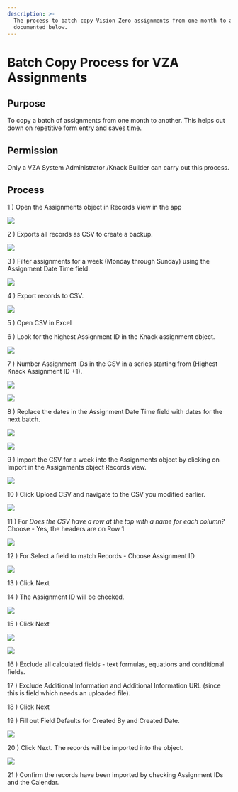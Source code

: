 ```yaml
---
description: >-
  The process to batch copy Vision Zero assignments from one month to another is
  documented below.
---
```


# Batch Copy Process for VZA Assignments

##  Purpose 

To copy a batch of assignments from one month to another. This helps cut down on repetitive form entry and saves time.

## Permission

Only a VZA System Administrator /Knack Builder can carry out this process.

## Process

1 \) Open the Assignments object in Records View in the app

![](https://lh3.googleusercontent.com/ER-fwo6369NFuztrX94iomEAMloZqwcqs1-a_cHxUFQqQdBMcUdjUezIgKAKuAO0VFChM_LhnADyu6AkDs1RCw_3nfbs6AcEfE4bVQJ4K_BJxTISkEQekjtRQQ4d9d9EYhpxcb5Z)

2 \) Exports all records as CSV to create a backup.

![](https://lh3.googleusercontent.com/Hp8zTk-c8ppMkvFCFrM_7oyFHinwxQ5274fe3TxDTwDLzGQ0MX3w6caMmaCs49dUag4lsNMbqpIMxFj0rTNmgXBYS5SRFMHgiSJfAWjehf7X8YfJWm_5z1khA9rW2aosm7iz4G7s)

3 \) Filter assignments for a week \(Monday through Sunday\) using the Assignment Date Time field.

![](https://lh5.googleusercontent.com/rAFuGD_738wxqDo3qaJNk2Uo-Izp311hwChrrlgDsiaC4SEMRwtLNfFB1dOc2mn2d_Qh7tfsbdo1ohbHufRM9XAnVZVaBf2Kvoe5F8LMdpwtSxyEd761ca6tZrKWogmlm8zaazPt)

4 \) Export records to CSV.

![](https://lh6.googleusercontent.com/tHdFWwyxY4ksdjmThRCfP4-KxUCcxmtelhBQ932su3j7cvMQzxE756BSVHL5a566_HogPt-bcPuSiCnwjNqTgZRjPaNyTe4BGgs6K9ehkUrm5uKeDVHumqS6lRF4Fn7uvKcMo27g)

5 \) Open CSV in Excel

6 \) Look for the highest Assignment ID in the Knack assignment object. 

![](https://lh4.googleusercontent.com/NBmn1HHM8iIYZm2ixmbVx1U0DX6X2e6iYwuj3vB1DiRSx25BfGi5_Xc4eVSmUN3in4oYH3RSN71Y9aYudgtFfYXXNYDHoYXDBADMxHyTstmuZ2h2IrrldV7cn7oxODgs7NqdxHOg)

7 \) Number Assignment IDs in the CSV in a series starting from \(Highest Knack Assignment ID +1\).

![](https://lh4.googleusercontent.com/NHPUyEkpNK8B_7aQ7I7Mj0MaTLUmlhcxuKKCn7r8Dd5EuFwkb5_tOjyPOTb6-AG4eO49zunxHU0naKTr_BL6uJfr5Ek46XEpx690C59v_lEVi2VJehfn0ptvVDa-6WMr_ejnB5Nk)

![](https://lh5.googleusercontent.com/fqsDsHfNMW072OTG7z-zR0WVrv_VxgZFbb0RyAovT25zY0HMWVIZtl9A-jJNKJlTPsAtJ3NlBPT7qmmMhtr7Qf5NgIf2zK1vrWPrQSOyRsri5IOOpgZlJPpVIqFB9A5MmcXySjPo)

8 \) Replace the dates in the Assignment Date Time field with dates for the next batch. 

![](https://lh3.googleusercontent.com/ngZC47DUYlYM7Jl4mpvP_ftTgqFXac-VpHmWbVCIH_5joowdcvDuj4E74cLMis4V8hmQ-GnQcIhiFgJCEH6k9zuvawXluQzZNtKTQvxzQdnBt4IBGUEF6EdsiEDUhK5MGdbAAmLi)

![](https://lh5.googleusercontent.com/Cyu35bieavPvYMBHiHCSEY1-GlEavbhYd3y0KivkZM5-RhbuGZKElKkT4sTZ9hUwXAiR6AE4l_U1c1NjowW_rRUVncMxOWR73CmXPQwkLDHJj2Dcktujxo1Fztpxjn_SLEJ3Ub5F)

9 \) Import the CSV for a week into the Assignments object by clicking on Import in the Assignments object Records view. 

![](https://lh6.googleusercontent.com/FNwDOO_AOFOxnjn2yASkks6X6o62Mg5CPVxmDUn7C166fHV-8g7UzQmR6sTlTvAid_1bBeyNpHeNOqREiD-V-UJhCiNrzHwy2LRp6lksh7lET4U9gJmVr1TSyqq_umz0GrbL7rtU)

10 \) Click Upload CSV and navigate to the CSV you modified earlier.

![](https://lh6.googleusercontent.com/Sm3p6wP-A-GWMWXeHuJKHNry3yRQTou8_uJU0rsWFY7xS9Zo6MFlQ3dOSnOiZiaZe3xPL5dw8m0xiOYrooL7XkJ2UDLZKxSCtyiDE5gpPnkPfhORS9tCGizQ8wt18N9J1klGoLjZ)

11 \) For _Does the CSV have a row at the top with a name for each column?_ Choose - Yes, the headers are on Row 1

![](https://lh3.googleusercontent.com/LP6xYQ0lo0Gsug9o1MTC5gtWquvBCX-c0CvRLd3hWbASDDAld-IXiiSuD8-_yXo5g3YPzMAmkCu3l4_sYwOIstrKrNTfzWjKGHULJSyNISKB6rrA69UJU-nfXXJlKmWEqgfVrTf-)

12 \) For Select a field to match Records - Choose Assignment ID

![](https://lh3.googleusercontent.com/LP6xYQ0lo0Gsug9o1MTC5gtWquvBCX-c0CvRLd3hWbASDDAld-IXiiSuD8-_yXo5g3YPzMAmkCu3l4_sYwOIstrKrNTfzWjKGHULJSyNISKB6rrA69UJU-nfXXJlKmWEqgfVrTf-)

13 \) Click Next

14 \) The Assignment ID will be checked. 

![](https://lh5.googleusercontent.com/TnGriKInvoA0RofmGKumZGs3A56ylhmwVvhmvl4UKglPTFFdPLCnWjZIiOaQoQm4Y18V-fSS4RKcONKZvESB1nLzoMwXKH_fQcK-9gvWnuf1P01oMRFxLYmXNw2YSx1rT0-y7Ic7)

15 \) Click Next

![](https://lh6.googleusercontent.com/JEGBhgEdZklNmu5n3pLQ4d6gngBrjfK3EVc-2ifvFpXllGnwFkadfxYcNVtdd9NwimixcDcmKg0g0WD-K57zA0jBGX5Tb2EuPGC7KUnVHprePffGZZJ2EwE4m71n6T5yBnU9uy0M)

![](https://lh3.googleusercontent.com/NK3m1Q3VYWbkthW3Smn5Mjp-TdmybH6Hl9PE2z8HpbIesWR81GNtX7niZrzt5zDYKIFhzpRnw1HQLr43iRUHNaeg-d1DnXPt1HgHitrVfoBl0A9YAAqYzAaLIPyg932Uzk6T7BG_)

16 \) Exclude all calculated fields - text formulas, equations and conditional fields.

17 \) Exclude Additional Information and Additional Information URL \(since this is field which needs an uploaded file\).

18 \) Click Next

19 \) Fill out Field Defaults for Created By and Created Date. 

![](https://lh4.googleusercontent.com/ql0Svb-b5PtVOx3ZfdoekIgJE8x3FvVvPLH1eX46jQoANLfFJfz1KZXPZHE1T155KLGkD5zfI7jSQkNpjszf4d-xo2uTR46k1l_oNT08G-ONJKL3pkVCEBmyhuITyBbFMgFI81Tq)

20 \) Click Next. The records will be imported into the object. 

![](https://lh4.googleusercontent.com/l2FdRI9Is9AawPsUDqVJphIOSKARG4f-pzqDuzOL_27bdTQKjzhcrPZmMuZ93u-2rThkFndnS_D7kw11ijyil1Irh5lYU0f6Bbmcm-FXHifWRzzhvLbrTGZU_3wQ14BcjW8fLZH9)

21 \) Confirm the records have been imported by checking Assignment IDs and the Calendar. 

